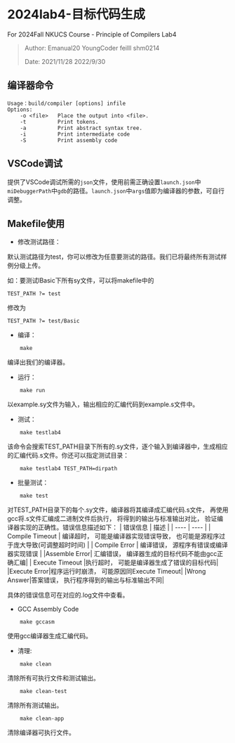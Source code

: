 # 2024lab4-目标代码生成
For 2024Fall NKUCS Course - Principle of Compilers Lab4

> Author: Emanual20 YoungCoder feilll shm0214
> 
> Date: 2021/11/28 2022/9/30

## 编译器命令
```
Usage：build/compiler [options] infile
Options:
    -o <file>   Place the output into <file>.
    -t          Print tokens.
    -a          Print abstract syntax tree.
    -i          Print intermediate code
    -S          Print assembly code
```

## VSCode调试

提供了VSCode调试所需的`json`文件，使用前需正确设置`launch.json`中`miDebuggerPath`中`gdb`的路径。`launch.json`中`args`值即为编译器的参数，可自行调整。

## Makefile使用

* 修改测试路径：

默认测试路径为test，你可以修改为任意要测试的路径。我们已将最终所有测试样例分级上传。

如：要测试lBasic下所有sy文件，可以将makefile中的

```
TEST_PATH ?= test
```

修改为

```
TEST_PATH ?= test/Basic
```

* 编译：

```
    make
```
编译出我们的编译器。

* 运行：
```
    make run
```
以example.sy文件为输入，输出相应的汇编代码到example.s文件中。

* 测试：
```
    make testlab4
```
该命令会搜索TEST_PATH目录下所有的.sy文件，逐个输入到编译器中，生成相应的汇编代码.s文件。你还可以指定测试目录：
```
    make testlab4 TEST_PATH=dirpath
```
* 批量测试：
```
    make test
```
对TEST_PATH目录下的每个.sy文件，编译器将其编译成汇编代码.s文件， 再使用gcc将.s文件汇编成二进制文件后执行， 将得到的输出与标准输出对比， 验证编译器实现的正确性。错误信息描述如下：
|  错误信息   | 描述  |
|  ----  | ----  |
| Compile Timeout  | 编译超时， 可能是编译器实现错误导致， 也可能是源程序过于庞大导致(可调整超时时间) |
| Compile Error  | 编译错误， 源程序有错误或编译器实现错误 |
|Assemble Error| 汇编错误， 编译器生成的目标代码不能由gcc正确汇编|
| Execute Timeout  |执行超时， 可能是编译器生成了错误的目标代码|
|Execute Error|程序运行时崩溃， 可能原因同Execute Timeout|
|Wrong Answer|答案错误， 执行程序得到的输出与标准输出不同|

具体的错误信息可在对应的.log文件中查看。

* GCC Assembly Code
```
    make gccasm
```
使用gcc编译器生成汇编代码。

* 清理:
```
    make clean
```
清除所有可执行文件和测试输出。
```
    make clean-test
```
清除所有测试输出。
```
    make clean-app
```
清除编译器可执行文件。
